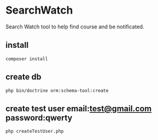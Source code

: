 # SearchWatch
Search Watch tool to help find course and be notificated.

## install 
`composer install`

## create db
`php bin/doctrine orm:schema-tool:create`

## create test user email:test@gmail.com password:qwerty
`php createTestUser.php`